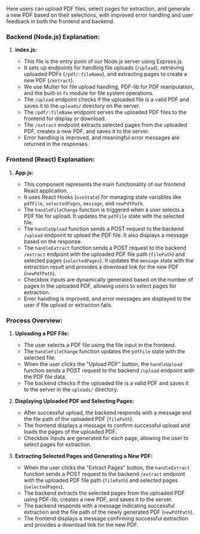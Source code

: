 Here users can upload PDF files, select pages for extraction, and generate a new PDF based on their selections, with improved error handling and user feedback in both the frontend and backend.
### Backend (Node.js) Explanation:

1. **index.js:**

   - This file is the entry point of our Node.js server using Express.js.
   - It sets up endpoints for handling file uploads (`/upload`), retrieving uploaded PDFs (`/pdf/:fileName`), and extracting pages to create a new PDF (`/extract`).
   - We use Multer for file upload handling, PDF-lib for PDF manipulation, and the built-in `fs` module for file system operations.
   - The `/upload` endpoint checks if the uploaded file is a valid PDF and saves it to the `uploads/` directory on the server.
   - The `/pdf/:fileName` endpoint serves the uploaded PDF files to the frontend for display or download.
   - The `/extract` endpoint extracts selected pages from the uploaded PDF, creates a new PDF, and saves it to the server.
   - Error handling is improved, and meaningful error messages are returned in the responses.

### Frontend (React) Explanation:

1. **App.js:**

   - This component represents the main functionality of our frontend React application.
   - It uses React Hooks (`useState`) for managing state variables like `pdfFile`, `selectedPages`, `message`, and `newPdfPath`.
   - The `handleFileChange` function is triggered when a user selects a PDF file for upload. It updates the `pdfFile` state with the selected file.
   - The `handleUpload` function sends a POST request to the backend `/upload` endpoint to upload the PDF file. It also displays a message based on the response.
   - The `handleExtract` function sends a POST request to the backend `/extract` endpoint with the uploaded PDF file path (`filePath`) and selected pages (`selectedPages`). It updates the `message` state with the extraction result and provides a download link for the new PDF (`newPdfPath`).
   - Checkbox inputs are dynamically generated based on the number of pages in the uploaded PDF, allowing users to select pages for extraction.
   - Error handling is improved, and error messages are displayed to the user if file upload or extraction fails.

### Process Overview:

1. **Uploading a PDF File:**
   - The user selects a PDF file using the file input in the frontend.
   - The `handleFileChange` function updates the `pdfFile` state with the selected file.
   - When the user clicks the "Upload PDF" button, the `handleUpload` function sends a POST request to the backend `/upload` endpoint with the PDF file data.
   - The backend checks if the uploaded file is a valid PDF and saves it to the server in the `uploads/` directory.

2. **Displaying Uploaded PDF and Selecting Pages:**
   - After successful upload, the backend responds with a message and the file path of the uploaded PDF (`filePath`).
   - The frontend displays a message to confirm successful upload and loads the pages of the uploaded PDF.
   - Checkbox inputs are generated for each page, allowing the user to select pages for extraction.

3. **Extracting Selected Pages and Generating a New PDF:**
   - When the user clicks the "Extract Pages" button, the `handleExtract` function sends a POST request to the backend `/extract` endpoint with the uploaded PDF file path (`filePath`) and selected pages (`selectedPages`).
   - The backend extracts the selected pages from the uploaded PDF using PDF-lib, creates a new PDF, and saves it to the server.
   - The backend responds with a message indicating successful extraction and the file path of the newly generated PDF (`newPdfPath`).
   - The frontend displays a message confirming successful extraction and provides a download link for the new PDF.

